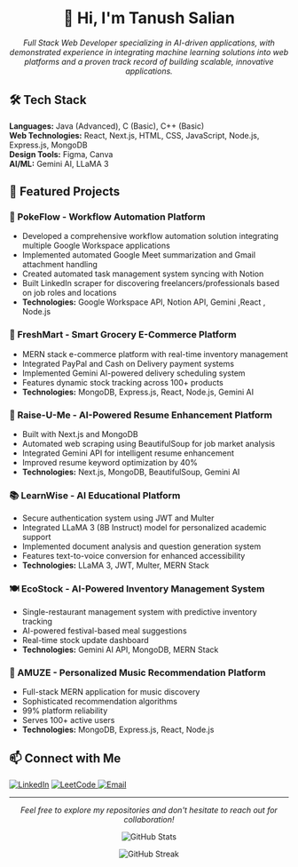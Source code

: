 <h1 align="center">👋 Hi, I'm Tanush Salian</h1>
<p align="center">
  <em>Full Stack Web Developer specializing in AI-driven applications, with demonstrated experience in integrating machine learning solutions into web platforms and a proven track record of building scalable, innovative applications.</em>
</p>
<h2 align="left">🛠️ Tech Stack</h2>
<p align="left">
  <strong>Languages:</strong> Java (Advanced), C (Basic), C++ (Basic)<br>
  <strong>Web Technologies:</strong> React, Next.js, HTML, CSS, JavaScript, Node.js, Express.js, MongoDB<br>
  <strong>Design Tools:</strong> Figma, Canva<br>
  <strong>AI/ML:</strong> Gemini AI, LLaMA 3
</p>
<h2 align="left">🚀 Featured Projects</h2>
<h3>🤖 PokeFlow - Workflow Automation Platform</h3>
<ul>
  <li>Developed a comprehensive workflow automation solution integrating multiple Google Workspace applications</li>
  <li>Implemented automated Google Meet summarization and Gmail attachment handling</li>
  <li>Created automated task management system syncing with Notion</li>
  <li>Built LinkedIn scraper for discovering freelancers/professionals based on job roles and locations</li>
  <li><strong>Technologies:</strong> Google Workspace API, Notion API, Gemini ,React , Node.js </li>
</ul>
<h3>🛒 FreshMart - Smart Grocery E-Commerce Platform</h3>
<ul>
  <li>MERN stack e-commerce platform with real-time inventory management</li>
  <li>Integrated PayPal and Cash on Delivery payment systems</li>
  <li>Implemented Gemini AI-powered delivery scheduling system</li>
  <li>Features dynamic stock tracking across 100+ products</li>
  <li><strong>Technologies:</strong> MongoDB, Express.js, React, Node.js, Gemini AI</li>
</ul>
<h3>📝 Raise-U-Me - AI-Powered Resume Enhancement Platform</h3>
<ul>
  <li>Built with Next.js and MongoDB</li>
  <li>Automated web scraping using BeautifulSoup for job market analysis</li>
  <li>Integrated Gemini API for intelligent resume enhancement</li>
  <li>Improved resume keyword optimization by 40%</li>
  <li><strong>Technologies:</strong> Next.js, MongoDB, BeautifulSoup, Gemini AI</li>
</ul>
<h3>📚 LearnWise - AI Educational Platform</h3>
<ul>
  <li>Secure authentication system using JWT and Multer</li>
  <li>Integrated LLaMA 3 (8B Instruct) model for personalized academic support</li>
  <li>Implemented document analysis and question generation system</li>
  <li>Features text-to-voice conversion for enhanced accessibility</li>
  <li><strong>Technologies:</strong> LLaMA 3, JWT, Multer, MERN Stack</li>
</ul>
<h3>🍽️ EcoStock - AI-Powered Inventory Management System</h3>
<ul>
  <li>Single-restaurant management system with predictive inventory tracking</li>
  <li>AI-powered festival-based meal suggestions</li>
  <li>Real-time stock update dashboard</li>
  <li><strong>Technologies:</strong> Gemini AI API, MongoDB, MERN Stack</li>
</ul>
<h3>🎵 AMUZE - Personalized Music Recommendation Platform</h3>
<ul>
  <li>Full-stack MERN application for music discovery</li>
  <li>Sophisticated recommendation algorithms</li>
  <li>99% platform reliability</li>
  <li>Serves 100+ active users</li>
  <li><strong>Technologies:</strong> MongoDB, Express.js, React, Node.js</li>
</ul>
<h2 align="left">📫 Connect with Me</h2>
<p align="left">
  <a href="https://www.linkedin.com/in/tanushsalian" target="_blank"><img src="https://img.shields.io/badge/LinkedIn-0077B5?style=for-the-badge&logo=linkedin&logoColor=white" alt="LinkedIn"/></a>
  <a href="https://leetcode.com/doodle_29" target="_blank">
    <img src="https://img.shields.io/badge/LeetCode-FFA116?style=for-the-badge&logo=LeetCode&logoColor=black" alt="LeetCode"/>
  </a> 
  <a href="mailto:tanush1852@gmail.com"><img src="https://img.shields.io/badge/Gmail-D14836?style=for-the-badge&logo=gmail&logoColor=white" alt="Email"/></a>
</p>
<hr>
<p align="center"><em>Feel free to explore my repositories and don't hesitate to reach out for collaboration!</em></p>

<!-- Add GitHub stats -->
<p align="center">
  <img src="https://github-readme-stats.vercel.app/api?username=tanush1852&show_icons=true&theme=radical" alt="GitHub Stats"/>
</p>
<!-- Add GitHub streak stats -->
<p align="center">
  <img src="https://github-readme-streak-stats.herokuapp.com/?user=tanush1852&theme=radical" alt="GitHub Streak"/>
</p>
